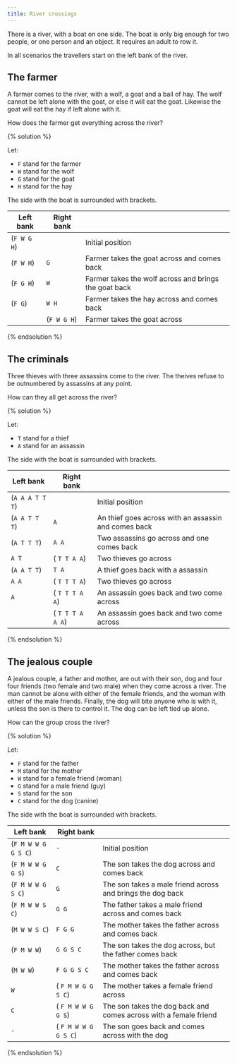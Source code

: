 ```yaml
---
title: River crossings
---
```


There is a river, with a boat on one side. The boat is only big enough for two
people, or one person and an object. It requires an adult to row it.

In all scenarios the travellers start on the left bank of the river.

## The farmer

A farmer comes to the river, with a wolf, a goat and a bail of hay. The wolf
cannot be left alone with the goat, or else it will eat the goat. Likewise the
goat will eat the hay if left alone with it.

How does the farmer get everything across the river?

{% solution %}

Let:

* `F` stand for the farmer
* `W` stand for the wolf
* `G` stand for the goat
* `H` stand for the hay

The side with the boat is surrounded with brackets.

| Left bank   | Right bank  |                                                       |
| ----------- | ----------- | ----------------------------------------------------- |
| (`F W G H`) |             | Initial position                                      |
| (`F W H`)   | `G`         | Farmer takes the goat across and comes back           |
| (`F G H`)   | `W`         | Farmer takes the wolf across and brings the goat back |
| (`F G`)     | `W H`       | Farmer takes the hay across and comes back            |
|             | (`F W G H`) | Farmer takes the goat across                          |

{% endsolution %}

## The criminals

Three thieves with three assassins come to the river.
The theives refuse to be outnumbered by assassins at any point.

How can they all get across the river?

{% solution %}

Let:

* `T` stand for a thief
* `A` stand for an assassin

The side with the boat is surrounded with brackets.

| Left bank       | Right bank       |                                                      |
| --------------- | ---------------- | ---------------------------------------------------- |
| (`A A A T T T`) |                  | Initial position                                     |
| (`A A T T T`)   | `A`              | An thief goes across with an assassin and comes back |
| (`A T T T`)     | `A A`            | Two assassins go across and one comes back           |
| `A T`           | ( `T T A A`)     | Two thieves go across                                |
| (`A A T T`)     | `T A`            | A thief goes back with a assassin                    |
| `A A`           | ( `T T T A`)     | Two thieves go across                                |
| `A`             | ( `T T T A A`)   | An assassin goes back and two come across            |
|                 | ( `T T T A A A`) | An assassin goes back and two come across            |

{% endsolution %}

## The jealous couple

A jealous couple, a father and mother, are out with their son, dog and four
four friends (two female and two male) when they come across a river.
The man cannot be alone with either of the female friends, and the woman with
either of the male friends.
Finally, the dog will bite anyone who is with it, unless the son is there to
control it. The dog can be left tied up alone.

How can the group cross the river?

{% solution %}

Let:

* `F` stand for the father
* `M` stand for the mother
* `W` stand for a female friend (woman)
* `G` stand for a male friend (guy)
* `S` stand for the son
* `C` stand for the dog (canine)

The side with the boat is surrounded with brackets.

| Left bank           | Right bank           |                                                                  |
| ------------------- | -------------------- | ---------------------------------------------------------------- |
| (`F M W W G G S C`) | `-`                  | Initial position                                                 |
| (`F M W W G G S`)   | `C`                  | The son takes the dog across and comes back                      |
| (`F M W W G S C`)   | `G`                  | The son takes a male friend across and brings the dog back       |
| (`F M W W S C`)     | `G G`                | The father takes a male friend across and comes back             |
| (`M W W S C`)       | `F G G`              | The mother takes the father across and comes back                |
| (`F M W W`)         | `G G S C`            | The son takes the dog across, but the father comes back          |
| (`M W W`)           | `F G G S C`          | The mother takes the father across and comes back                |
| `W`                 | ( `F M W G G S C`)   | The mother takes a female friend across                          |
| `C`                 | ( `F M W W G G S`)   | The son takes the dog back and comes across with a female friend |
| `-`                 | ( `F M W W G G S C`) | The son goes back and comes across with the dog                  |

{% endsolution %}
